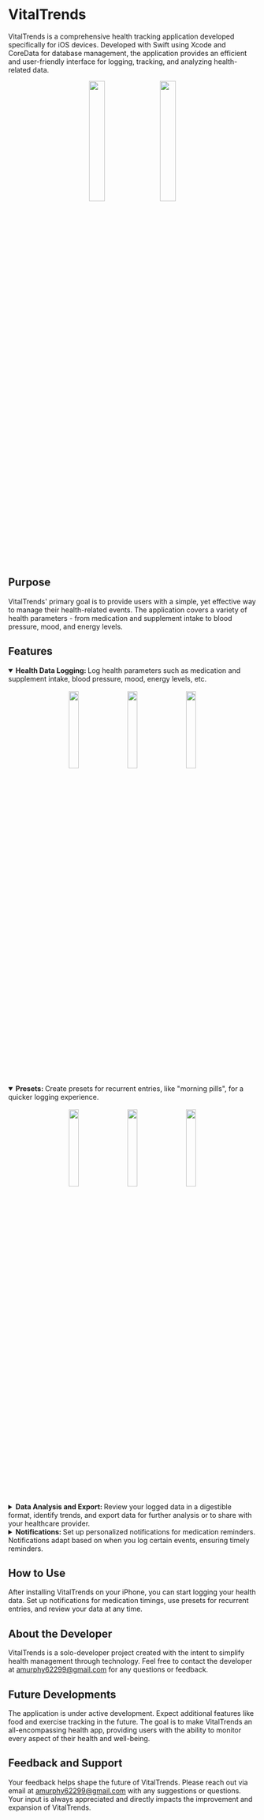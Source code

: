 # VitalTrends

VitalTrends is a comprehensive health tracking application developed specifically for iOS devices. Developed with Swift using Xcode and CoreData for database management, the application provides an efficient and user-friendly interface for logging, tracking, and analyzing health-related data.

<!-- Main Screen Images -->
<div align="center">
  <img src="https://github.com/amurphy99/VitalTrends/assets/62905265/a2e4e8bf-2c72-499a-bcc0-7096f820f379" caption="Log data view. "     width="25%">
  <img width="2%">
  <img src="https://github.com/amurphy99/VitalTrends/assets/62905265/05c91879-2420-4a13-acf8-9b343f3f01c2" caption="User presets view. " width="25%">
</div>

<!-- Images
![Data Log Screen](https://github.com/amurphy99/VitalTrends/assets/62905265/a2e4e8bf-2c72-499a-bcc0-7096f820f379)
![individual event detailed view](https://github.com/amurphy99/VitalTrends/assets/62905265/a0ef686a-b468-4572-b462-b2783fccb2b7)
![log from invividual presets view](https://github.com/amurphy99/VitalTrends/assets/62905265/f47fdbb4-6b41-4a35-9363-01d28394961f)
![log from group presets view](https://github.com/amurphy99/VitalTrends/assets/62905265/a28a2a6b-9e97-4ccb-9c9b-f55d1f418e79)

![Preset Screen](https://github.com/amurphy99/VitalTrends/assets/62905265/05c91879-2420-4a13-acf8-9b343f3f01c2)
![user preset detailed view](https://github.com/amurphy99/VitalTrends/assets/62905265/afc54331-a9b6-4058-820f-94b622c4d1a1)
![create new individual preset](https://github.com/amurphy99/VitalTrends/assets/62905265/d3b5bd3e-3188-4d99-82c0-7f90229de929)
![create new group preset](https://github.com/amurphy99/VitalTrends/assets/62905265/fa8fd54b-cc9a-422c-b91a-b3836f4d365c)
-->

## Purpose

VitalTrends' primary goal is to provide users with a simple, yet effective way to manage their health-related events. The application covers a variety of health parameters - from medication and supplement intake to blood pressure, mood, and energy levels.

## Features

<details open>
  <summary> <strong> Health Data Logging: </strong> Log health parameters such as medication and supplement intake, blood pressure, mood, energy levels, etc. </summary>
  <br>
  <div align="center">
    <img src="https://github.com/amurphy99/VitalTrends/assets/62905265/a0ef686a-b468-4572-b462-b2783fccb2b7" caption="individual event detailed view" width="20%">
    <img width="2%">
    <img src="https://github.com/amurphy99/VitalTrends/assets/62905265/f47fdbb4-6b41-4a35-9363-01d28394961f" caption="log from invividual presets view" width="20%">
    <img width="2%">
    <img src="https://github.com/amurphy99/VitalTrends/assets/62905265/a28a2a6b-9e97-4ccb-9c9b-f55d1f418e79" caption="log from group presets view" width="20%">
  </div>
  <br>
</details>

<details open>
  <summary> <strong> Presets: </strong> Create presets for recurrent entries, like "morning pills", for a quicker logging experience. </summary>
  <br>
  <div align="center">
    <img src="https://github.com/amurphy99/VitalTrends/assets/62905265/afc54331-a9b6-4058-820f-94b622c4d1a1" caption="user preset detailed view" width="20%">
    <img width="2%">
    <img src="https://github.com/amurphy99/VitalTrends/assets/62905265/d3b5bd3e-3188-4d99-82c0-7f90229de929" caption="create new individual preset" width="20%">
    <img width="2%">
    <img src="https://github.com/amurphy99/VitalTrends/assets/62905265/fa8fd54b-cc9a-422c-b91a-b3836f4d365c" caption="create new group preset" width="20%">
  </div>
  <br>
</details>

<details>
  <summary> <strong> Data Analysis and Export: </strong> Review your logged data in a digestible format, identify trends, and export data for further analysis or to share with your healthcare provider. </summary>
</details>

<details>
  <summary> <strong> Notifications: </strong> Set up personalized notifications for medication reminders. Notifications adapt based on when you log certain events, ensuring timely reminders. </summary>
</details>


## How to Use

After installing VitalTrends on your iPhone, you can start logging your health data. Set up notifications for medication timings, use presets for recurrent entries, and review your data at any time.

## About the Developer

VitalTrends is a solo-developer project created with the intent to simplify health management through technology. Feel free to contact the developer at amurphy62299@gmail.com for any questions or feedback.

## Future Developments

The application is under active development. Expect additional features like food and exercise tracking in the future. The goal is to make VitalTrends an all-encompassing health app, providing users with the ability to monitor every aspect of their health and well-being.

## Feedback and Support

Your feedback helps shape the future of VitalTrends. Please reach out via email at amurphy62299@gmail.com with any suggestions or questions. Your input is always appreciated and directly impacts the improvement and expansion of VitalTrends.

<!--
## License

VitalTrends is free to use. It is developed and maintained with the goal of promoting healthier lifestyles and empowering users to take control of their health. Thank you for using VitalTrends, and here's to your good health!
-->
